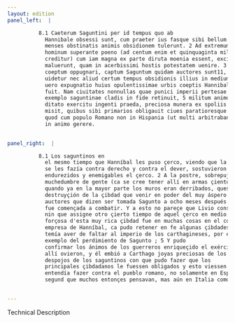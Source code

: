 ```yaml
---
layout: edition
panel_left:  |

          8.1 Caeterum Saguntini per id tempus quo ab
            Hannibale obsessi sunt, cum praeter ius fasque sibi bellum inferri uiderent, plures
            menses obstinatis animis obsidionem tulerunt. 2 Ad extremum multitudine
            hominum superante poeno (ad centum enim et quinquaginta milia habuisse in armis
            creditur) cum iam magna ex parte diruta moenia essent, excidium urbis expectare
            maluerunt, quam in acerbissimi hostis potestatem uenire. 3 Octauo mense quam
            coeptum oppugnari, captum Saguntum quidam auctores sunt11, quibus nec Liuius assentiri
            uidetur nec aliud certum tempus obsidionis illius in medium afferre12. 4 At
            uero expugnatio huius opulentissimae urbis coeptis Hannibalis multis in rebus adiumento
            fuit. Nam ciuitates nonnullas quae punici imperii pertesae metum defectionis praebebant,
            exemplo saguntinae cladis in fide retinuit, 5 militum animos confirmauit
            ditato exercitu ingenti praeda, preciosa munera ex spoliis Saguntinorum Carthaginem
            misit, quibus sibi primarios obligauit ciues paratioresque reddidit ad futurum bellum,
            quod cum populo Romano non in Hispania (ut multi arbitrabantur) sed in Italia sibi erat
            in animo gerere.
        

panel_right:  |

          8.1 Los saguntinos en
            el mesmo tiempo que Hanníbal les puso çerco, viendo que la guerra
            se les fazía contra derecho y contra el dever, sostuvieron muchos meses con ánimos
            endurezidos y enemigables el çerco. 2 A la postre, sobrepujando el enemigo en
            muchedumbre de gente (ca se cree tener allí en armas çiento y çinquenta mill ombres),
            quando ya en la mayor parte los muros eran derribados, quesieron más atender la
            destruyçión de la çibdad que venir en poder del muy áspero enemigo. 3 Hay
            auctores que dizen ser tomada Sagunto a ocho meses después que
            fue començada a combatir. Y a esto no pareçe que Livio consienta,
            nin que assigne otro çierto tiempo de aquel çerco en medio. 4 Pero la toma
            forçosa d'esta muy rica çibdad fue en muchas cosas en el comienço grande ayuda a la
            empresa de Hanníbal, ca pudo retener en fe algunas çibdades que él
            temía aver de faltar al imperio de los carthagineses, por el
            exemplo del perdimiento de Sagunto ; 5 Y pudo
            confirmar los ánimos de los guerreros enriqueçido el exército con muy grande robo que
            allí ovieron, y él embió a Carthago joyas preciosas de los
            despojos de los saguntinos con que pudo fazer que los
            principales çibdadanos le fuessen obligados y esto viessen prestos para la guerra que
            entendía fazer contra el pueblo romano, no solamente en España,
            segund que muchos entonçes pensavan, mas aún en Italia como él lo tenía en voluntad.
        

---
```


 Technical Description 